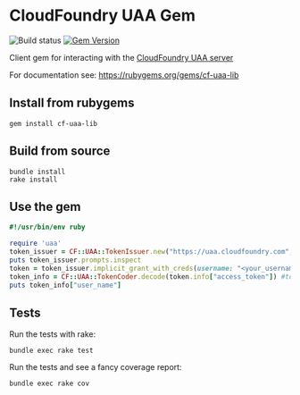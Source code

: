 # CloudFoundry UAA Gem
![Build status](https://github.com/cloudfoundry/cf-uaa-lib/actions/workflows/ruby.yml/badge.svg?branch=master)
[![Gem Version](https://badge.fury.io/rb/cf-uaa-lib.png)](http://badge.fury.io/rb/cf-uaa-lib)

Client gem for interacting with the [CloudFoundry UAA server](https://github.com/cloudfoundry/uaa)

For documentation see: https://rubygems.org/gems/cf-uaa-lib

## Install from rubygems

```plain
gem install cf-uaa-lib
```

## Build from source

```plain
bundle install
rake install
```

## Use the gem

```ruby
#!/usr/bin/env ruby

require 'uaa'
token_issuer = CF::UAA::TokenIssuer.new("https://uaa.cloudfoundry.com", "vmc")
puts token_issuer.prompts.inspect
token = token_issuer.implicit_grant_with_creds(username: "<your_username>", password: "<your_password>")
token_info = CF::UAA::TokenCoder.decode(token.info["access_token"]) #token signature not verified
puts token_info["user_name"]
```

## Tests

Run the tests with rake:

```plain
bundle exec rake test
```

Run the tests and see a fancy coverage report:

```plain
bundle exec rake cov
```

